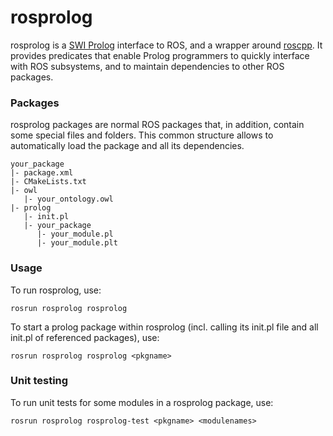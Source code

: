 rosprolog
===

rosprolog is a [SWI Prolog](http://www.swi-prolog.org/) interface to ROS,
and a wrapper around [roscpp](http://wiki.ros.org/roscpp).
It provides predicates that enable Prolog programmers
to quickly interface with ROS subsystems, and to maintain dependencies
to other ROS packages.

### Packages

rosprolog packages are normal ROS packages that, in addition,
contain some special files and folders.
This common structure allows to automatically load the package and all its dependencies. 

    your_package
    |- package.xml
    |- CMakeLists.txt
    |- owl
       |- your_ontology.owl
    |- prolog
       |- init.pl
       |- your_package
          |- your_module.pl
          |- your_module.plt

### Usage

To run rosprolog, use:

    rosrun rosprolog rosprolog

 
To start a prolog package within rosprolog (incl. calling its init.pl file and all init.pl of referenced packages), use:

    rosrun rosprolog rosprolog <pkgname>

### Unit testing

To run unit tests for some modules in a rosprolog package, use:

    rosrun rosprolog rosprolog-test <pkgname> <modulenames>

